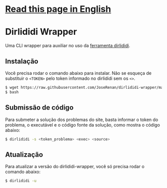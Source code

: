 # [Read this page in English](https://github.com/JoseRenan/dirlididi-wrapper/blob/master/README_en.md)

# Dirlididi Wrapper

Uma CLI wrapper para auxiliar no uso da [ferramenta dirlididi](http://dirlididi.com).

## Instalação

Você precisa rodar o comando abaixo para instalar. Não se esqueça de substituir o `<TOKEN>` pelo token informado no dirlididi sem os `<>`.

```sh
$ wget https://raw.githubusercontent.com/JoseRenan/dirlididi-wrapper/master/dirlididi-wrapper.py && (python dirlididi-wrapper.py -i <TOKEN>; rm dirlididi-wrapper.py)
$ bash
```

## Submissão de código

Para submeter a solução dos problemas do site, basta informar o token do problema, o executável e o código fonte da solução, como mostra o código abaixo:

```sh
$ dirlididi -s <token_problema> <exec> <source>
```

## Atualização

Para atualizar a versão do dirlididi-wrapper, você só precisa rodar o comando abaixo:

```sh
$ dirlididi -u
```
